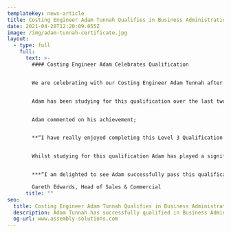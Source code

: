 ```yaml
---
templateKey: news-article
title: Costing Engineer Adam Tunnah Qualifies in Business Administration Level 3
date: 2021-04-20T12:20:09.055Z
image: /img/adam-tunnah-certificate.jpg
layout:
  - type: full
    full:
      text: >-
        #### Costing Engineer Adam Celebrates Qualification


        We are celebrating with our Costing Engineer Adam Tunnah after he successfully qualifies in Business Administration Level 3. 


        Adam has been studying for this qualification over the last two years with independent training provider Alliance Learning. 


        Adam commented on his achievement;


        **“I have really enjoyed completing this Level 3 Qualification and it has given me a lot of knowledge on different areas of a Business. Thank you to Alliance Learning and Assembly Solutions for supporting me through this Apprenticeship!"**


        Whilst studying for this qualification Adam has played a significant part in the companies recent record growth of over 20%. As a costing engineer, he has been involved in pricing up some of our biggest contracts to date and has helped to retain existing customers through carrying out detailed costing analysis.


        ***“I am delighted to see Adam successfully pass this qualification. I know he has worked hard to complete all the course modules and look forward to seeing him implement his newly learnt skills in the office.”***\

        Gareth Edwards, Head of Sales & Commercial
      title: ""
seo:
  title: Costing Engineer Adam Tunnah Qualifies in Business Administration Level 3
  description: Adam Tunnah has successfully qualified in Business Administration Level 3
  og-url: www.assembly-solutions.com
---
```

